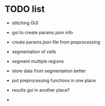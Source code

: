 # TODO list


- stitching GUI
- gui to create params.json info
- create params.json file from preprocessing

- segmentation of cells
- segment multiple regions
- store data from segmentation better
- put preprocessing functions in one place
- results gui in another place?
- 